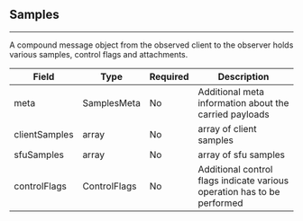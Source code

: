 ## Samples
---


A compound message object from the observed client to the observer
holds various samples, control flags and attachments.


Field | Type | Required | Description 
--- | --- | --- | ---
meta | SamplesMeta | No | Additional meta information about the carried payloads
clientSamples | array | No | array of client samples
sfuSamples | array | No | array of sfu samples
controlFlags | ControlFlags | No | Additional control flags indicate various operation has to be performed
